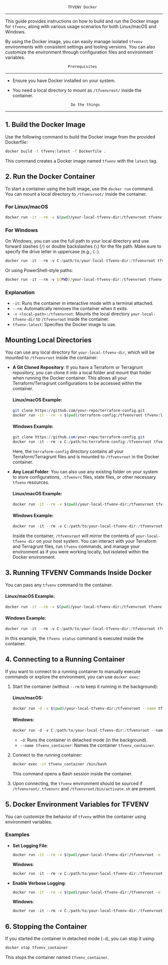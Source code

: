 
                                TFVENV Docker
---

This guide provides instructions on how to build and run the Docker image for `tfvenv`, along with various usage scenarios for both Linux/macOS and Windows.

By using the Docker image, you can easily manage isolated `tfvenv` environments with consistent settings and tooling versions. You can also customize the environment through configuration files and environment variables.

                                Prerequisites
---
- Ensure you have Docker installed on your system.
- You need a local directory to mount as `/tfvenvroot/` inside the container.

                                Do the things
---

## 1. Build the Docker Image

Use the following command to build the Docker image from the provided Dockerfile:

```bash
docker build -t tfvenv:latest -f Dockerfile .
```

This command creates a Docker image named `tfvenv` with the `latest` tag.

## 2. Run the Docker Container

To start a container using the built image, use the `docker run` command. You can mount a local directory to `/tfvenvroot/` inside the container.

### For Linux/macOS

```bash
docker run -it --rm -v $(pwd)/your-local-tfvenv-dir:/tfvenvroot tfvenv:latest
```

### For Windows

On Windows, you can use the full path to your local directory and use forward slashes (`/`) or double backslashes (`\`) for the file path. Make sure to specify the drive letter in uppercase (e.g., `C:`).

```powershell
docker run -it --rm -v C:/path/to/your-local-tfvenv-dir:/tfvenvroot tfvenv:latest
```

Or using PowerShell-style paths:

```powershell
docker run -it --rm -v ${PWD}/your-local-tfvenv-dir:/tfvenvroot tfvenv:latest
```

### Explanation
- `-it`: Runs the container in interactive mode with a terminal attached.
- `--rm`: Automatically removes the container when it exits.
- `-v <local-path>:/tfvenvroot`: Mounts the local directory `your-local-tfvenv-dir` to `/tfvenvroot` inside the container.
- `tfvenv:latest`: Specifies the Docker image to use.

## Mounting Local Directories

You can use any local directory for `your-local-tfvenv-dir`, which will be mounted to `/tfvenvroot` inside the container:

- **A Git Cloned Repository**: If you have a Terraform or Terragrunt repository, you can clone it into a local folder and mount that folder when running the Docker container. This allows all your Terraform/Terragrunt configurations to be accessed within the container.

    #### Linux/macOS Example:
    ```bash
    git clone https://github.com/your-repo/terraform-config.git
    docker run -it --rm -v $(pwd)/terraform-config:/tfvenvroot tfvenv:latest
    ```

    #### Windows Example:
    ```powershell
    git clone https://github.com/your-repo/terraform-config.git
    docker run -it --rm -v C:/path/to/terraform-config:/tfvenvroot tfvenv:latest
    ```

    Here, the `terraform-config` directory contains all your Terraform/Terragrunt files and is mounted to `/tfvenvroot` in the Docker container.

- **Any Local Folder**: You can also use any existing folder on your system to store configurations, `.tfvenvrc` files, state files, or other necessary `tfvenv` resources.

    #### Linux/macOS Example:
    ```bash
    docker run -it --rm -v $(pwd)/your-local-tfvenv-dir:/tfvenvroot tfvenv:latest
    ```

    #### Windows Example:
    ```powershell
    docker run -it --rm -v C:/path/to/your-local-tfvenv-dir:/tfvenvroot tfvenv:latest
    ```

    Inside the container, `/tfvenvroot` will mirror the contents of `your-local-tfvenv-dir` on your host system. You can interact with your Terraform and Terragrunt files, run `tfvenv` commands, and manage your environment as if you were working locally, but isolated within the Docker environment.

## 3. Running TFVENV Commands Inside Docker

You can pass any `tfvenv` command to the container.

#### Linux/macOS Example:
```bash
docker run -it --rm -v $(pwd)/your-local-tfvenv-dir:/tfvenvroot tfvenv:latest tfvenv status
```

#### Windows Example:
```powershell
docker run -it --rm -v C:/path/to/your-local-tfvenv-dir:/tfvenvroot tfvenv:latest tfvenv status
```

In this example, the `tfvenv status` command is executed inside the container.

## 4. Connecting to a Running Container

If you want to connect to a running container to manually execute commands or explore the environment, you can use `docker exec`:

1. Start the container (without `--rm` to keep it running in the background):

    #### Linux/macOS:
    ```bash
    docker run -d -v $(pwd)/your-local-tfvenv-dir:/tfvenvroot --name tfvenv_container tfvenv:latest
    ```

    #### Windows:
    ```powershell
    docker run -d -v C:/path/to/your-local-tfvenv-dir:/tfvenvroot --name tfvenv_container tfvenv:latest
    ```

    - `-d`: Runs the container in detached mode (in the background).
    - `--name tfvenv_container`: Names the container `tfvenv_container`.

2. Connect to the running container:

    ```bash
    docker exec -it tfvenv_container /bin/bash
    ```

    This command opens a Bash session inside the container.

3. Upon connecting, the `tfvenv` environment should be sourced if `/tfvenvroot/.tfvenvrc` and `/tfvenvroot/bin/activate.sh` are present.

## 5. Docker Environment Variables for TFVENV

You can customize the behavior of `tfvenv` within the container using environment variables.

### Examples

- **Set Logging File**:
    ```bash
    docker run -it --rm -v $(pwd)/your-local-tfvenv-dir:/tfvenvroot -e TFVENV_LOG_FILE=/tfvenvroot/tfvenv.log tfvenv:latest
    ```

    **Windows**:
    ```powershell
    docker run -it --rm -v C:/path/to/your-local-tfvenv-dir:/tfvenvroot -e TFVENV_LOG_FILE=/tfvenvroot/tfvenv.log tfvenv:latest
    ```

- **Enable Verbose Logging**:
    ```bash
    docker run -it --rm -v $(pwd)/your-local-tfvenv-dir:/tfvenvroot -e TFVENV_VERBOSE=true tfvenv:latest
    ```

    **Windows**:
    ```powershell
    docker run -it --rm -v C:/path/to/your-local-tfvenv-dir:/tfvenvroot -e TFVENV_VERBOSE=true tfvenv:latest
    ```

## 6. Stopping the Container

If you started the container in detached mode (`-d`), you can stop it using:

```bash
docker stop tfvenv_container
```

This stops the container named `tfvenv_container`.
